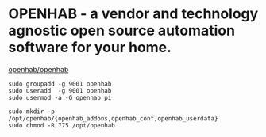 # OPENHAB - a vendor and technology agnostic open source automation software for your home.

[openhab/openhab](https://hub.docker.com/r/openhab/openhab/)

```shell
sudo groupadd -g 9001 openhab
sudo useradd  -g 9001 openhab
sudo usermod -a -G openhab pi

sudo mkdir -p /opt/openhab/{openhab_addons,openhab_conf,openhab_userdata}
sudo chmod -R 775 /opt/openhab
```